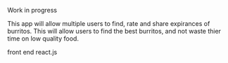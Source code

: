 Work in progress

This app will allow multiple users to find, rate and share expirances of burritos. This will allow users to find the best burritos, and not waste thier time on low quality food. 

front end react.js
